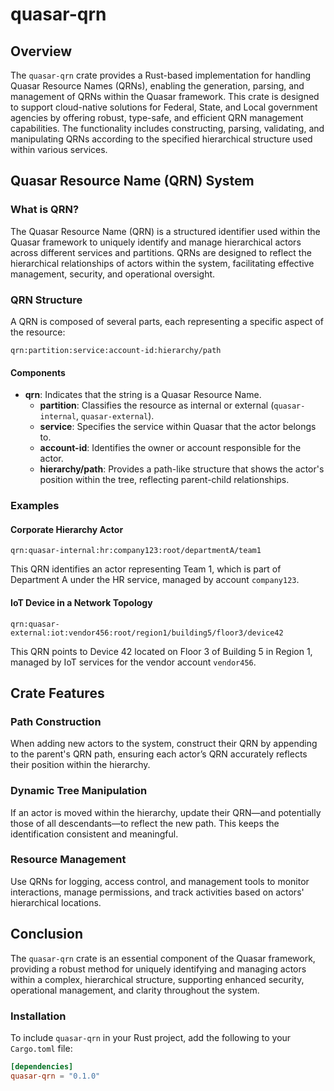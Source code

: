 # quasar-qrn

## Overview

The `quasar-qrn` crate provides a Rust-based implementation for handling Quasar Resource Names (QRNs), enabling the generation, parsing, and management of QRNs within the Quasar framework. This crate is designed to support cloud-native solutions for Federal, State, and Local government agencies by offering robust, type-safe, and efficient QRN management capabilities. The functionality includes constructing, parsing, validating, and manipulating QRNs according to the specified hierarchical structure used within various services.

## Quasar Resource Name (QRN) System

### What is QRN?

The Quasar Resource Name (QRN) is a structured identifier used within the Quasar framework to uniquely identify and manage hierarchical actors across different services and partitions. QRNs are designed to reflect the hierarchical relationships of actors within the system, facilitating effective management, security, and operational oversight.

### QRN Structure

A QRN is composed of several parts, each representing a specific aspect of the resource:

`qrn:partition:service:account-id:hierarchy/path`

#### Components

- **qrn**: Indicates that the string is a Quasar Resource Name.
    - **partition**: Classifies the resource as internal or external (`quasar-internal`, `quasar-external`).
    - **service**: Specifies the service within Quasar that the actor belongs to.
    - **account-id**: Identifies the owner or account responsible for the actor.
    - **hierarchy/path**: Provides a path-like structure that shows the actor's position within the tree, reflecting parent-child relationships.

### Examples

#### Corporate Hierarchy Actor

`qrn:quasar-internal:hr:company123:root/departmentA/team1`

This QRN identifies an actor representing Team 1, which is part of Department A under the HR service, managed by account `company123`.

#### IoT Device in a Network Topology

`qrn:quasar-external:iot:vendor456:root/region1/building5/floor3/device42`

This QRN points to Device 42 located on Floor 3 of Building 5 in Region 1, managed by IoT services for the vendor account `vendor456`.

## Crate Features

### Path Construction

When adding new actors to the system, construct their QRN by appending to the parent's QRN path, ensuring each actor’s QRN accurately reflects their position within the hierarchy.

### Dynamic Tree Manipulation

If an actor is moved within the hierarchy, update their QRN—and potentially those of all descendants—to reflect the new path. This keeps the identification consistent and meaningful.

### Resource Management

Use QRNs for logging, access control, and management tools to monitor interactions, manage permissions, and track activities based on actors' hierarchical locations.

## Conclusion

The `quasar-qrn` crate is an essential component of the Quasar framework, providing a robust method for uniquely identifying and managing actors within a complex, hierarchical structure, supporting enhanced security, operational management, and clarity throughout the system.

### Installation

To include `quasar-qrn` in your Rust project, add the following to your `Cargo.toml` file:

```toml
[dependencies]
quasar-qrn = "0.1.0"
